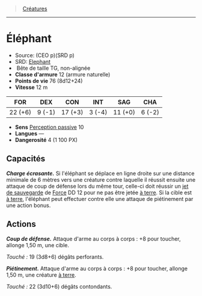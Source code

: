﻿---
!MonsterItem
Family: MonsterHD
Type: Bête
Size: TG
Alignment: non-alignée
ArmorClass: 12 (armure naturelle)
HitPoints: 76 (8d12+24)
Speed: 12 m
Strength: 22 (+6)
Dexterity: ' 9 (-1)'
Constitution: 17 (+3)
Intelligence: ' 3 (-4)'
Wisdom: 11 (+0)
Charisma: ' 6 (-2)'
Senses: '[Perception passive](hd_abilities_dexterity_perception_passive.md) 10'
Languages: —
Challenge: 4 (1 100 PX)
Id: monsters_hd.md#Éléphant
ParentLink: monsters_hd.md#créatures
Name: Éléphant
ParentName: Créatures
NameLevel: 1
AltName: '[Elephant](srd_monsters_elephant.md)'
Source: (CEO p)(SRD p)
Attributes: {}
---
> [Créatures](hd_monsters.md)

---

# Éléphant

- Source: (CEO p)(SRD p)
- SRD: [Elephant](srd_monsters_elephant.md)
-  Bête de taille TG, non-alignée
- **Classe d'armure** 12 (armure naturelle)
- **Points de vie** 76 (8d12+24)
- **Vitesse** 12 m

|FOR|DEX|CON|INT|SAG|CHA|
|---|---|---|---|---|---|
|22 (+6)| 9 (-1)|17 (+3)| 3 (-4)|11 (+0)| 6 (-2)|

- **Sens** [Perception passive](hd_abilities_dexterity_perception_passive.md) 10
- **Langues** —
- **Dangerosité** 4 (1 100 PX)

## Capacités

**_Charge écrasante._** Si l'éléphant se déplace en ligne droite sur une distance minimale de 6 mètres vers une créature contre laquelle il réussit ensuite une attaque de coup de défense lors du même tour, celle-ci doit réussir un [jet de sauvegarde](hd_abilities_jets_de_sauvegarde.md) de [Force](hd_abilities_strength.md) DD 12 pour ne pas être jetée [à terre](hd_conditions_a_terre.md). Si la cible est [à terre](hd_conditions_a_terre.md), l'éléphant peut effectuer contre elle une attaque de piétinement par une action bonus.

## Actions

**_Coup de défense._** Attaque d'arme au corps à corps : +8 pour toucher, allonge 1,50 m, une cible.

_Touché :_ 19 (3d8+6) dégâts perforants.

**_Piétinement._** Attaque d'arme au corps à corps : +8 pour toucher, allonge 1,50 m, une créature [à terre](hd_conditions_a_terre.md).

_Touché :_ 22 (3d10+6) dégâts contondants.


